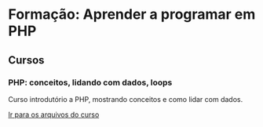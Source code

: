 # Formação: Aprender a programar em PHP

## Cursos

### PHP: conceitos, lidando com dados, loops

Curso introdutório a PHP, mostrando conceitos e como lidar com dados.

[Ir para os arquivos do curso](./01-PHP-conceitos/)  